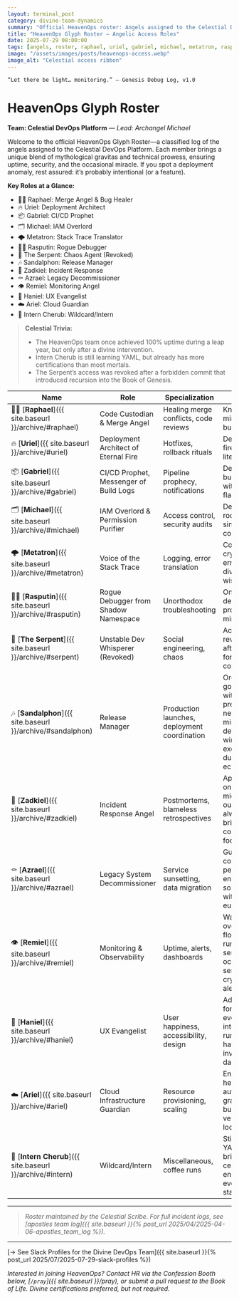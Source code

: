```yaml
---
layout: terminal_post
category: divine-team-dynamics
summary: "Official HeavenOps roster: Angels assigned to the Celestial DevOps Platform, with roles, specializations, and incident notes as recorded by the Celestial Scribe."
title: "HeavenOps Glyph Roster — Angelic Access Roles"
date: 2025-07-29 08:00:00
tags: [angels, roster, raphael, uriel, gabriel, michael, metatron, rasputin, serpent, sandalphon, zadkiel, azrael, remiel, haniel, ariel, devops, cloud, incident-response, ux, legacy, monitoring]
image: "/assets/images/posts/heavenops-access.webp"
image_alt: "Celestial access ribbon"
---
```


`“Let there be light… monitoring.” — Genesis Debug Log, v1.0`

# HeavenOps Glyph Roster
**Team: Celestial DevOps Platform** — *Lead: Archangel Michael*

Welcome to the official HeavenOps Glyph Roster—a classified log of the angels assigned to the Celestial DevOps Platform. Each member brings a unique blend of mythological gravitas and technical prowess, ensuring uptime, security, and the occasional miracle. If you spot a deployment anomaly, rest assured: it’s probably intentional (or a feature).

**Key Roles at a Glance:**
- 🧑‍💻 Raphael: Merge Angel & Bug Healer
- 🔥 Uriel: Deployment Architect
- 📦 Gabriel: CI/CD Prophet
- 🗂️ Michael: IAM Overlord
- 🌩️ Metatron: Stack Trace Translator
- 🧙‍♂️ Rasputin: Rogue Debugger
- 🐍 The Serpent: Chaos Agent (Revoked)
- 🎶 Sandalphon: Release Manager
- 🥧 Zadkiel: Incident Response
- ⚰️ Azrael: Legacy Decommissioner
- 👁️ Remiel: Monitoring Angel
- 🎨 Haniel: UX Evangelist
- ☁️ Ariel: Cloud Guardian
- 👶 Intern Cherub: Wildcard/Intern

> **Celestial Trivia:**
> - The HeavenOps team once achieved 100% uptime during a leap year, but only after a divine intervention.
> - Intern Cherub is still learning YAML, but already has more certifications than most mortals.
> - The Serpent’s access was revoked after a forbidden commit that introduced recursion into the Book of Genesis.

| Name         | Role                              | Specialization                | Notes                                      |
|--------------|-----------------------------------|-------------------------------|--------------------------------------------|
| <span class="nowrap">🧑‍💻 [**Raphael**]({{ site.baseurl }}/archive/#raphael)</span>  | Code Custodian & Merge Angel      | Healing merge conflicts, code reviews | Known for miraculous bug fixes.            |
| <span class="nowrap">🔥 [**Uriel**]({{ site.baseurl }}/archive/#uriel)</span>    | Deployment Architect of Eternal Fire | Hotfixes, rollback rituals   | Deploys with fire—literally.               |
| <span class="nowrap">📦 [**Gabriel**]({{ site.baseurl }}/archive/#gabriel)</span>  | CI/CD Prophet, Messenger of Build Logs | Pipeline prophecy, notifications | Delivers build status with trumpet flair.  |
| <span class="nowrap">🗂️ [**Michael**]({{ site.baseurl }}/archive/#michael)</span>  | IAM Overlord & Permission Purifier | Access control, security audits | Defeated the root user in single combat.   |
| <span class="nowrap">🌩️ [**Metatron**]({{ site.baseurl }}/archive/#metatron)</span> | Voice of the Stack Trace          | Logging, error translation    | Converts cryptic errors to divine wisdom.  |
| <span class="nowrap">🧙‍♂️ [**Rasputin**]({{ site.baseurl }}/archive/#rasputin)</span> | Rogue Debugger from Shadow Namespace | Unorthodox troubleshooting   | Once debugged a production miracle.        |
| <span class="nowrap">🐍 [**The Serpent**]({{ site.baseurl }}/archive/#serpent)</span> | Unstable Dev Whisperer (Revoked) | Social engineering, chaos    | Access revoked after forbidden commit.     |
| <span class="nowrap">🎶 [**Sandalphon**]({{ site.baseurl }}/archive/#sandalphon)</span> | Release Manager                      | Production launches, deployment coordination | Orchestrates go-lives with angelic precision—never misses a deploy window, except during solar eclipses. |
| <span class="nowrap">🥧 [**Zadkiel**]({{ site.baseurl }}/archive/#zadkiel)</span>    | Incident Response Angel              | Postmortems, blameless retrospectives         | Appears only after midnight outages, always brings comfort food.           |
| <span class="nowrap">⚰️ [**Azrael**]({{ site.baseurl }}/archive/#azrael)</span>     | Legacy System Decommissioner         | Service sunsetting, data migration            | Guides old code to a peaceful end—sometimes with a eulogy.             |
| <span class="nowrap">👁️ [**Remiel**]({{ site.baseurl }}/archive/#remiel)</span>     | Monitoring & Observability           | Uptime, alerts, dashboards                    | Watches over the flock of running services, occasionally sends cryptic alerts.    |
| <span class="nowrap">🎨 [**Haniel**]({{ site.baseurl }}/archive/#haniel)</span>     | UX Evangelist                        | User happiness, accessibility, design         | Advocates for joy in every interface, rumored to have invented dark mode.          |
| <span class="nowrap">☁️ [**Ariel**]({{ site.baseurl }}/archive/#ariel)</span>      | Cloud Infrastructure Guardian        | Resource provisioning, scaling                | Ensures the heavens auto-scale gracefully, but dislikes vendor lock-in.     |
| <span class="nowrap">👶 [**Intern Cherub**]({{ site.baseurl }}/archive/#intern)</span> | Wildcard/Intern                    | Miscellaneous, coffee runs                    | Still learning YAML, but brings celestial energy to every standup.         |

---

> *Roster maintained by the Celestial Scribe. For full incident logs, see [apostles team log]({{ site.baseurl }}{% post_url 2025/04/2025-04-06-apostles_team_log %}).*

---

[→ See Slack Profiles for the Divine DevOps Team]({{ site.baseurl }}{% post_url 2025/07/2025-07-29-slack-profiles %})

*Interested in joining HeavenOps? Contact HR via the Confession Booth below, [`/pray`]({{ site.baseurl }}/pray), or submit a pull request to the Book of Life. Divine certifications preferred, but not required.*
